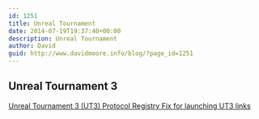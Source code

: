 ```yaml
---
id: 1251
title: Unreal Tournament
date: 2014-07-19T19:37:40+00:00
description: Unreal Tournament
author: David
guid: http://www.davidmoore.info/blog/?page_id=1251
---
```

## Unreal Tournament 3

[Unreal Tournament 3 (UT3) Protocol Registry Fix for launching UT3 links](http://www.davidmoore.info/blog/2014/07/19/unreal-tournament-3-ut3-protocol-registry-fix-for-launching-ut3-links/ "Unreal Tournament 3 (UT3) Protocol Registry Fix for launching UT3 links")